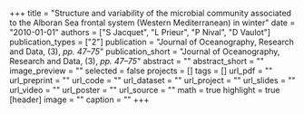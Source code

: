 +++
title = "Structure and variability of the microbial community associated to the Alboran Sea frontal system (Western Mediterranean) in winter"
date = "2010-01-01"
authors = ["S Jacquet", "L Prieur", "P Nival", "D Vaulot"]
publication_types = ["2"]
publication = "Journal of Oceanography, Research and Data, (3), _pp. 47–75_"
publication_short = "Journal of Oceanography, Research and Data, (3), _pp. 47–75_"
abstract = ""
abstract_short = ""
image_preview = ""
selected = false
projects = []
tags = []
url_pdf = ""
url_preprint = ""
url_code = ""
url_dataset = ""
url_project = ""
url_slides = ""
url_video = ""
url_poster = ""
url_source = ""
math = true
highlight = true
[header]
image = ""
caption = ""
+++
